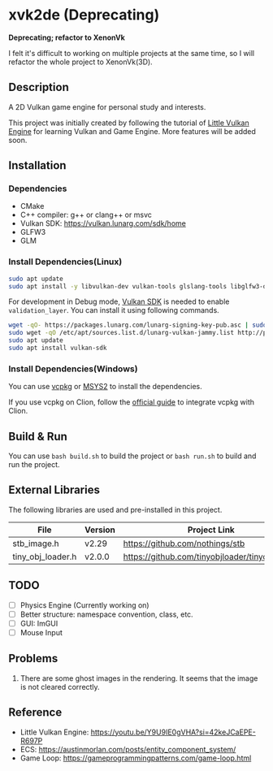 # xvk2de (Deprecating)

**Deprecating; refactor to XenonVk**

I felt it's difficult to working on multiple projects at the same time, so I will refactor the whole project to XenonVk(3D).

## Description

A 2D Vulkan game engine for personal study and interests.

This project was initially created by following the tutorial
of [Little Vulkan Engine](https://youtu.be/Y9U9IE0gVHA?si=42keJCaEPE-R697P) for learning Vulkan and Game Engine.
More features will be added soon.

## Installation

### Dependencies

- CMake
- C++ compiler: g++ or clang++ or msvc
- Vulkan SDK: https://vulkan.lunarg.com/sdk/home
- GLFW3
- GLM

### Install Dependencies(Linux)

```bash    
sudo apt update
sudo apt install -y libvulkan-dev vulkan-tools glslang-tools libglfw3-dev libeigen3-dev libglm-dev
```

For development in Debug
mode, [Vulkan SDK](https://vulkan.lunarg.com/doc/view/latest/linux/getting_started_ubuntu.html#vulkan-sdk-layers) is
needed to enable `validation_layer`.
You can install it using following commands.

```bash
wget -qO- https://packages.lunarg.com/lunarg-signing-key-pub.asc | sudo tee /etc/apt/trusted.gpg.d/lunarg.asc
sudo wget -qO /etc/apt/sources.list.d/lunarg-vulkan-jammy.list http://packages.lunarg.com/vulkan/lunarg-vulkan-jammy.list
sudo apt update
sudo apt install vulkan-sdk
```

### Install Dependencies(Windows)

You can use [vcpkg](https://vcpkg.io/en/) or [MSYS2](https://www.msys2.org/) to install the dependencies.

If you use vcpkg on Clion, follow the [official guide](https://www.jetbrains.com/help/clion/package-management.html) to
integrate vcpkg with Clion.

## Build & Run

You can use `bash build.sh` to build the project or `bash run.sh` to build and run the project.

## External Libraries

The following libraries are used and pre-installed in this project.

| File              | Version | Project Link                                   |
|-------------------|---------|------------------------------------------------|
| stb_image.h       | v2.29   | https://github.com/nothings/stb                |
| tiny_obj_loader.h | v2.0.0  | https://github.com/tinyobjloader/tinyobjloader |

## TODO

- [ ] Physics Engine (Currently working on)
- [ ] Better structure: namespace convention, class, etc.
- [ ] GUI: ImGUI
- [ ] Mouse Input

## Problems

1. There are some ghost images in the rendering. It seems that the image is not cleared correctly.

## Reference

- Little Vulkan Engine: https://youtu.be/Y9U9IE0gVHA?si=42keJCaEPE-R697P
- ECS: https://austinmorlan.com/posts/entity_component_system/
- Game Loop: https://gameprogrammingpatterns.com/game-loop.html
